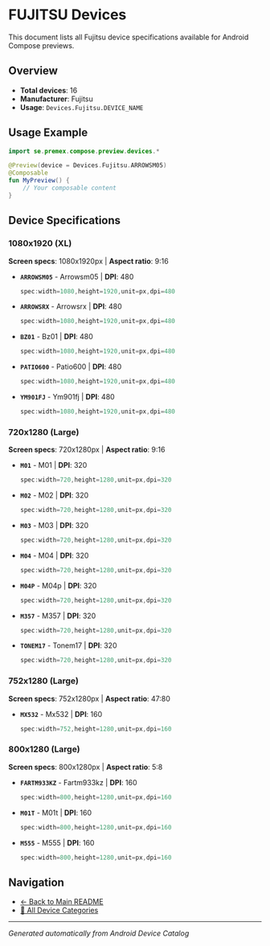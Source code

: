 # FUJITSU Devices

This document lists all Fujitsu device specifications available for Android Compose previews.

## Overview

- **Total devices**: 16
- **Manufacturer**: Fujitsu
- **Usage**: `Devices.Fujitsu.DEVICE_NAME`

## Usage Example

```kotlin
import se.premex.compose.preview.devices.*

@Preview(device = Devices.Fujitsu.ARROWSM05)
@Composable
fun MyPreview() {
    // Your composable content
}
```

## Device Specifications

### 1080x1920 (XL)

**Screen specs**: 1080x1920px | **Aspect ratio**: 9:16

- **`ARROWSM05`** - Arrowsm05 | **DPI**: 480
  ```kotlin
  spec:width=1080,height=1920,unit=px,dpi=480
  ```

- **`ARROWSRX`** - Arrowsrx | **DPI**: 480
  ```kotlin
  spec:width=1080,height=1920,unit=px,dpi=480
  ```

- **`BZ01`** - Bz01 | **DPI**: 480
  ```kotlin
  spec:width=1080,height=1920,unit=px,dpi=480
  ```

- **`PATIO600`** - Patio600 | **DPI**: 480
  ```kotlin
  spec:width=1080,height=1920,unit=px,dpi=480
  ```

- **`YM901FJ`** - Ym901fj | **DPI**: 480
  ```kotlin
  spec:width=1080,height=1920,unit=px,dpi=480
  ```

### 720x1280 (Large)

**Screen specs**: 720x1280px | **Aspect ratio**: 9:16

- **`M01`** - M01 | **DPI**: 320
  ```kotlin
  spec:width=720,height=1280,unit=px,dpi=320
  ```

- **`M02`** - M02 | **DPI**: 320
  ```kotlin
  spec:width=720,height=1280,unit=px,dpi=320
  ```

- **`M03`** - M03 | **DPI**: 320
  ```kotlin
  spec:width=720,height=1280,unit=px,dpi=320
  ```

- **`M04`** - M04 | **DPI**: 320
  ```kotlin
  spec:width=720,height=1280,unit=px,dpi=320
  ```

- **`M04P`** - M04p | **DPI**: 320
  ```kotlin
  spec:width=720,height=1280,unit=px,dpi=320
  ```

- **`M357`** - M357 | **DPI**: 320
  ```kotlin
  spec:width=720,height=1280,unit=px,dpi=320
  ```

- **`TONEM17`** - Tonem17 | **DPI**: 320
  ```kotlin
  spec:width=720,height=1280,unit=px,dpi=320
  ```

### 752x1280 (Large)

**Screen specs**: 752x1280px | **Aspect ratio**: 47:80

- **`MX532`** - Mx532 | **DPI**: 160
  ```kotlin
  spec:width=752,height=1280,unit=px,dpi=160
  ```

### 800x1280 (Large)

**Screen specs**: 800x1280px | **Aspect ratio**: 5:8

- **`FARTM933KZ`** - Fartm933kz | **DPI**: 160
  ```kotlin
  spec:width=800,height=1280,unit=px,dpi=160
  ```

- **`M01T`** - M01t | **DPI**: 160
  ```kotlin
  spec:width=800,height=1280,unit=px,dpi=160
  ```

- **`M555`** - M555 | **DPI**: 160
  ```kotlin
  spec:width=800,height=1280,unit=px,dpi=160
  ```

## Navigation

- [← Back to Main README](../../README.md)
- [📱 All Device Categories](../README.md)

---
*Generated automatically from Android Device Catalog*
